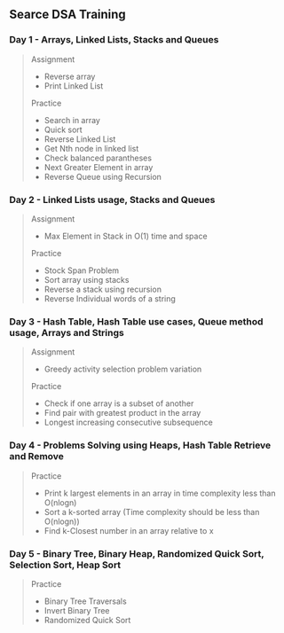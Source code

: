 ## Searce DSA Training

### Day 1 - Arrays, Linked Lists, Stacks and Queues
> Assignment
> * Reverse array
> * Print Linked List
>
> Practice
> * Search in array
> * Quick sort
> * Reverse Linked List
> * Get Nth node in linked list
> * Check balanced parantheses
> * Next Greater Element in array
> * Reverse Queue using Recursion

### Day 2 - Linked Lists usage, Stacks and Queues

> Assignment
> * Max Element in Stack in O(1) time and space
> 
> Practice
> * Stock Span Problem
> * Sort array using stacks
> * Reverse a stack using recursion
> * Reverse Individual words of a string

### Day 3 - Hash Table, Hash Table use cases, Queue method usage, Arrays and Strings

> Assignment
> * Greedy activity selection problem variation
>
> Practice
> * Check if one array is a subset of another
> * Find pair with greatest product in the array
> * Longest increasing consecutive subsequence

### Day 4 - Problems Solving using Heaps, Hash Table Retrieve and Remove

> Practice
> * Print k largest elements in an array in time complexity less than O(nlogn)
> * Sort a k-sorted array (Time complexity should be less than O(nlogn))
> * Find k-Closest number in an array relative to x

### Day 5 - Binary Tree, Binary Heap, Randomized Quick Sort, Selection Sort, Heap Sort

> Practice
> * Binary Tree Traversals
> * Invert Binary Tree
> * Randomized Quick Sort